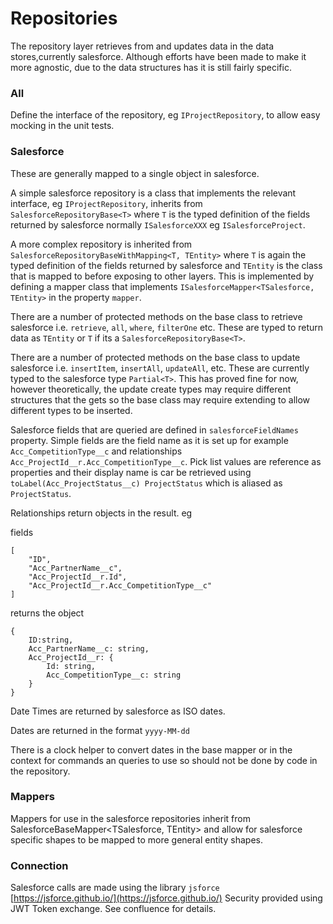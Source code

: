 # Repositories #

The repository layer retrieves from and updates data in the data stores,currently salesforce. Although efforts have been made to make it more agnostic, due to the data structures has it is still fairly specific.
	
### All ###

Define the interface of the repository, eg `IProjectRepository`, to allow easy mocking in the unit tests.

### Salesforce ###

These are generally mapped to a single object in salesforce.

A simple salesforce repository is a class that implements the relevant interface, eg `IProjectRepository`,   inherits from `SalesforceRepositoryBase<T>` where `T` is the typed definition of the fields returned by salesforce normally `ISalesforceXXX` eg `ISalesforceProject`.

A more complex repository is inherited from `SalesforceRepositoryBaseWithMapping<T, TEntity>` where `T` is again the typed definition of the fields returned by salesforce and `TEntity` is the class that is mapped to before exposing to other layers. This is implemented by defining a mapper class that implements `ISalesforceMapper<TSalesforce, TEntity>` in the property `mapper`.

There are a number of protected methods on the base class to retrieve salesforce i.e. `retrieve`, `all`, `where`, `filterOne` etc. These are typed to return data as `TEntity` or `T` if its a `SalesforceRepositoryBase<T>`.

There are a number of protected methods on the base class to update salesforce i.e. `insertItem`, `insertAll`, `updateAll`, etc. These are currently typed to the salesforce type `Partial<T>`. This has proved fine for now, however theoretically, the update create types may require different structures that the gets so the base class may require extending to allow different types to be inserted.

Salesforce fields that are queried are defined in `salesforceFieldNames` property. Simple fields are the field name as it is set up  for example `Acc_CompetitionType__c` and relationships `Acc_ProjectId__r.Acc_CompetitionType__c`. Pick list values are reference as properties and their display name is car be retrieved using `toLabel(Acc_ProjectStatus__c) ProjectStatus` which is aliased as `ProjectStatus`.

Relationships return objects in the result. eg

fields 

	[
		"ID", 
		"Acc_PartnerName__c", 
		"Acc_ProjectId__r.Id", 
		"Acc_ProjectId__r.Acc_CompetitionType__c"
	]

returns the object

    {
    	ID:string,
    	Acc_PartnerName__c: string,
    	Acc_ProjectId__r: {
    		Id: string, 
    		Acc_CompetitionType__c: string
    	}
    }

Date Times are returned by salesforce as ISO dates.

Dates are returned in the format `yyyy-MM-dd`

There is a clock helper to convert dates in the base mapper or in the context for commands an queries to use so should not be done by code in the repository.

### Mappers ###

Mappers for use in the salesforce repositories inherit from SalesforceBaseMapper<TSalesforce, TEntity> and allow for salesforce specific shapes to be mapped to more general entity shapes.

### Connection ###

Salesforce calls are made using the library `jsforce` [https://jsforce.github.io/](https://jsforce.github.io/)
Security provided using JWT Token exchange. See confluence for details.
